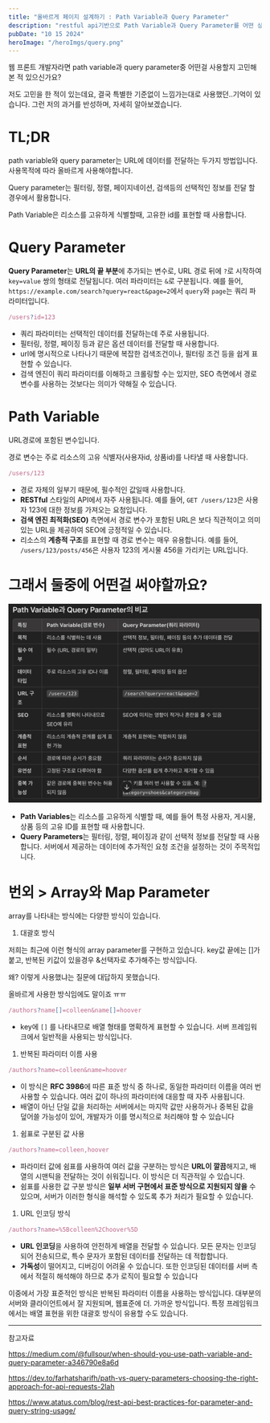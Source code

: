 ```yaml
---
title: "올바르게 페이지 설계하기 : Path Variable과 Query Parameter"
description: "restful api기반으로 Path Variable과 Query Parameter를 어떤 상황에 사용하면 좋을지 비교하며 알아봅니다. "
pubDate: "10 15 2024"
heroImage: "/heroImgs/query.png"
---
```


웹 프론트 개발자라면 path variable과 query parameter중 어떤걸 사용할지 고민해 본 적 있으신가요?

저도 고민을 한 적이 있는데요, 결국 특별한 기준없이 느낌가는대로 사용했던..기억이 있습니다. 그런 저의 과거를 반성하며, 자세히 알아보겠습니다.

# TL;DR

path variable와 query parameter는 URL에 데이터를 전달하는 두가지 방법입니다. 사용목적에 따라 올바르게 사용해야합니다.

Query parameter는 필터링, 정렬, 페이지네이션, 검색등의 선택적인 정보를 전달 할 경우에서 활용합니다.

Path Variable은 리소스를 고유하게 식별할때, 고유한 id를 표현할 때 사용합니다.

# Query Parameter

**Query Parameter**는 **URL의 끝 부분**에 추가되는 변수로, URL 경로 뒤에 `?`로 시작하여 `key=value` 쌍의 형태로 전달됩니다. 여러 파라미터는 `&`로 구분됩니다. 예를 들어, `https://example.com/search?query=react&page=2`에서 `query`와 `page`는 쿼리 파라미터입니다.

```jsx
/users?id=123
```

- 쿼리 파라미터는 선택적인 데이터를 전달하는데 주로 사용됩니다.
- 필터링, 정렬, 페이징 등과 같은 옵션 데이터를 전달할 때 사용합니다.
- url에 명시적으로 나타나기 때문에 복잡한 검색조건이나, 필터링 조건 등을 쉽게 표현할 수 있습니다.
- 검색 엔진이 쿼리 파라미터를 이해하고 크롤링할 수는 있지만, SEO 측면에서 경로 변수를 사용하는 것보다는 의미가 약해질 수 있습니다.

# Path Variable

URL경로에 포함된 변수입니다.

경로 변수는 주로 리소스의 고유 식별자(사용자id, 상품id)를 나타낼 때 사용합니다.

```jsx
/users/123
```

- 경로 자체의 일부기 때문에, 필수적인 값일때 사용합니다.
- **RESTful** 스타일의 API에서 자주 사용됩니다. 예를 들어, `GET /users/123`은 사용자 123에 대한 정보를 가져오는 요청입니다.
- **검색 엔진 최적화(SEO)** 측면에서 경로 변수가 포함된 URL은 보다 직관적이고 의미 있는 URL을 제공하여 SEO에 긍정적일 수 있습니다.
- 리소스의 **계층적 구조**를 표현할 때 경로 변수는 매우 유용합니다. 예를 들어, `/users/123/posts/456`은 사용자 123의 게시물 456을 가리키는 URL입니다.

# 그래서 둘중에 어떤걸 써야할까요?

![비교이미지](../../contentsImgs/image.png)

- **Path Variables**는 리소스를 고유하게 식별할 때, 예를 들어 특정 사용자, 게시물, 상품 등의 고유 ID를 표현할 때 사용합니다.
- **Query Parameters**는 필터링, 정렬, 페이징과 같이 선택적 정보를 전달할 때 사용합니다. 서버에서 제공하는 데이터에 추가적인 요청 조건을 설정하는 것이 주목적입니다.

# 번외 > Array와 Map Parameter

array를 나타내는 방식에는 다양한 방식이 있습니다.

1. 대괄호 방식

저희는 최근에 이런 형식의 array parameter를 구현하고 있습니다. key값 끝에는 []가 붙고, 반복된 키값이 있을경우 &선택자로 추가해주는 방식입니다.

왜? 이렇게 사용했냐는 질문에 대답하지 못했습니다.

올바르게 사용한 방식임에도 말이죠 ㅠㅠ

```jsx
/authors?name[]=colleen&name[]=hoover
```

- key에 `[]` 를 나타내므로 배열 형태를 명확하게 표현할 수 있습니다. 서버 프레임워크에서 일반적을 사용되는 방식입니다.

1. 반복된 파라미터 이름 사용

```jsx
/authors?name=colleen&name=hoover
```

- 이 방식은 **RFC 3986**에 따른 표준 방식 중 하나로, 동일한 파라미터 이름을 여러 번 사용할 수 있습니다. 여러 값이 하나의 파라미터에 대응할 때 자주 사용됩니다.
- 배열이 아닌 단일 값을 처리하는 서버에서는 마지막 값만 사용하거나 중복된 값을 덮어쓸 가능성이 있어, 개발자가 이를 명시적으로 처리해야 할 수 있습니다

1. 쉼표로 구분된 값 사용

```jsx
/authors?name=colleen,hoover
```

- 파라미터 값에 쉼표를 사용하여 여러 값을 구분하는 방식은 **URL이 깔끔**해지고, 배열의 시맨틱을 전달하는 것이 쉬워집니다. 이 방식은 더 직관적일 수 있습니다.
- 쉼표를 사용한 값 구분 방식은 **일부 서버 구현에서 표준 방식으로 지원되지 않을** 수 있으며, 서버가 이러한 형식을 해석할 수 있도록 추가 처리가 필요할 수 있습니다.

1. URL 인코딩 방식

```jsx
/authors?name=%5Bcolleen%2Choover%5D
```

- **URL 인코딩**을 사용하여 안전하게 배열을 전달할 수 있습니다. 모든 문자는 인코딩되어 전송되므로, 특수 문자가 포함된 데이터를 전달하는 데 적합합니다.
- **가독성**이 떨어지고, 디버깅이 어려울 수 있습니다. 또한 인코딩된 데이터를 서버 측에서 적절히 해석해야 하므로 추가 로직이 필요할 수 있습니다

이중에서 가장 표준적인 방식은 반복된 파라미터 이름을 사용하는 방식입니다. 대부분의 서버와 클라이언트에서 잘 지원되며, 웹표준에 더. 가까운 방식입니다. 특정 프레임워크에서는 배열 표현을 위한 대괄호 방식이 유용할 수도 있습니다.

---

참고자료

https://medium.com/@fullsour/when-should-you-use-path-variable-and-query-parameter-a346790e8a6d

https://dev.to/farhatsharifh/path-vs-query-parameters-choosing-the-right-approach-for-api-requests-2lah

https://www.atatus.com/blog/rest-api-best-practices-for-parameter-and-query-string-usage/
